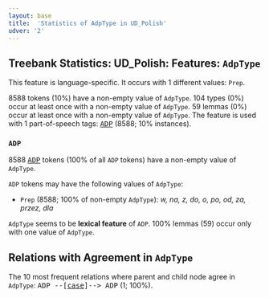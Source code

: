 ```yaml
---
layout: base
title:  'Statistics of AdpType in UD_Polish'
udver: '2'
---
```


## Treebank Statistics: UD_Polish: Features: `AdpType`

This feature is language-specific.
It occurs with 1 different values: `Prep`.

8588 tokens (10%) have a non-empty value of `AdpType`.
104 types (0%) occur at least once with a non-empty value of `AdpType`.
59 lemmas (0%) occur at least once with a non-empty value of `AdpType`.
The feature is used with 1 part-of-speech tags: <tt><a href="pl-pos-ADP.html">ADP</a></tt> (8588; 10% instances).

### `ADP`

8588 <tt><a href="pl-pos-ADP.html">ADP</a></tt> tokens (100% of all `ADP` tokens) have a non-empty value of `AdpType`.

`ADP` tokens may have the following values of `AdpType`:

* `Prep` (8588; 100% of non-empty `AdpType`): <em>w, na, z, do, o, po, od, za, przez, dla</em>

`AdpType` seems to be **lexical feature** of `ADP`. 100% lemmas (59) occur only with one value of `AdpType`.

## Relations with Agreement in `AdpType`

The 10 most frequent relations where parent and child node agree in `AdpType`:
<tt>ADP --[<tt><a href="pl-dep-case.html">case</a></tt>]--> ADP</tt> (1; 100%).

